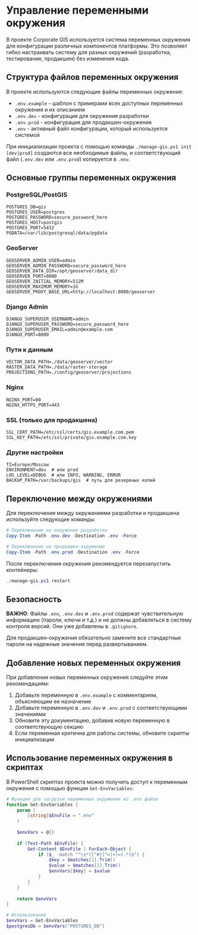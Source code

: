 # Управление переменными окружения

В проекте Corporate GIS используется система переменных окружения для конфигурации различных компонентов платформы. Это позволяет гибко настраивать систему для разных окружений (разработка, тестирование, продакшен) без изменения кода.

## Структура файлов переменных окружения

В проекте используются следующие файлы переменных окружения:

- `.env.example` - шаблон с примерами всех доступных переменных окружения и их описанием
- `.env.dev` - конфигурация для окружения разработки
- `.env.prod` - конфигурация для продакшен-окружения
- `.env` - активный файл конфигурации, который используется системой

При инициализации проекта с помощью команды `./manage-gis.ps1 init [dev|prod]` создаются все необходимые файлы, и соответствующий файл (`.env.dev` или `.env.prod`) копируется в `.env`.

## Основные группы переменных окружения

### PostgreSQL/PostGIS

```
POSTGRES_DB=gis
POSTGRES_USER=postgres
POSTGRES_PASSWORD=secure_password_here
POSTGRES_HOST=postgis
POSTGRES_PORT=5432
PGDATA=/var/lib/postgresql/data/pgdata
```

### GeoServer

```
GEOSERVER_ADMIN_USER=admin
GEOSERVER_ADMIN_PASSWORD=secure_password_here
GEOSERVER_DATA_DIR=/opt/geoserver/data_dir
GEOSERVER_PORT=8080
GEOSERVER_INITIAL_MEMORY=512M
GEOSERVER_MAXIMUM_MEMORY=1G
GEOSERVER_PROXY_BASE_URL=http://localhost:8080/geoserver
```

### Django Admin

```
DJANGO_SUPERUSER_USERNAME=admin
DJANGO_SUPERUSER_PASSWORD=secure_password_here
DJANGO_SUPERUSER_EMAIL=admin@example.com
DJANGO_PORT=8000
```

### Пути к данным

```
VECTOR_DATA_PATH=./data/geoserver/vector
RASTER_DATA_PATH=./data/raster-storage
PROJECTIONS_PATH=./config/geoserver/projections
```

### Nginx

```
NGINX_PORT=80
NGINX_HTTPS_PORT=443
```

### SSL (только для продакшена)

```
SSL_CERT_PATH=/etc/ssl/certs/gis.example.com.pem
SSL_KEY_PATH=/etc/ssl/private/gis.example.com.key
```

### Другие настройки

```
TZ=Europe/Moscow
ENVIRONMENT=dev  # или prod
LOG_LEVEL=DEBUG  # или INFO, WARNING, ERROR
BACKUP_PATH=/var/backups/gis  # путь для резервных копий
```

## Переключение между окружениями

Для переключения между окружениями разработки и продакшена используйте следующие команды:

```powershell
# Переключение на окружение разработки
Copy-Item -Path .env.dev -Destination .env -Force

# Переключение на продакшен-окружение
Copy-Item -Path .env.prod -Destination .env -Force
```

После переключения окружения рекомендуется перезапустить контейнеры:

```powershell
./manage-gis.ps1 restart
```

## Безопасность

**ВАЖНО**: Файлы `.env`, `.env.dev` и `.env.prod` содержат чувствительную информацию (пароли, ключи и т.д.) и не должны добавляться в систему контроля версий. Они уже добавлены в `.gitignore`.

Для продакшен-окружения обязательно замените все стандартные пароли на надежные значения перед развертыванием.

## Добавление новых переменных окружения

При добавлении новых переменных окружения следуйте этим рекомендациям:

1. Добавьте переменную в `.env.example` с комментарием, объясняющим ее назначение
2. Добавьте переменную в `.env.dev` и `.env.prod` с соответствующими значениями
3. Обновите эту документацию, добавив новую переменную в соответствующую секцию
4. Если переменная критична для работы системы, обновите скрипты инициализации

## Использование переменных окружения в скриптах

В PowerShell скриптах проекта можно получить доступ к переменным окружения с помощью функции `Get-EnvVariables`:

```powershell
# Функция для загрузки переменных окружения из .env файла
function Get-EnvVariables {
    param (
        [string]$EnvFile = ".env"
    )
    
    $envVars = @{}
    
    if (Test-Path $EnvFile) {
        Get-Content $EnvFile | ForEach-Object {
            if ($_ -match "^\s*([^#][^=]+)=(.*)$") {
                $key = $matches[1].Trim()
                $value = $matches[2].Trim()
                $envVars[$key] = $value
            }
        }
    }
    
    return $envVars
}

# Использование
$envVars = Get-EnvVariables
$postgresDb = $envVars["POSTGRES_DB"]
``` 